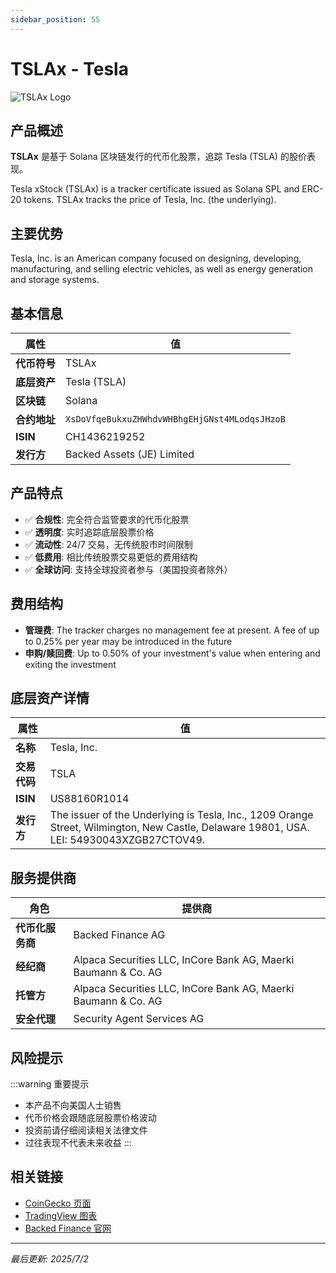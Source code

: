 ```yaml
---
sidebar_position: 55
---
```


# TSLAx - Tesla

![TSLAx Logo](/img/tokens/TSLAx.svg)

## 产品概述

**TSLAx** 是基于 Solana 区块链发行的代币化股票，追踪 Tesla (TSLA) 的股价表现。

Tesla xStock (TSLAx) is a tracker certificate issued as Solana SPL and ERC-20 tokens. TSLAx tracks the price of Tesla, Inc. (the underlying).

## 主要优势

Tesla, Inc. is an American company focused on designing, developing, manufacturing, and selling electric vehicles, as well as energy generation and storage systems.


## 基本信息

| 属性 | 值 |
|------|----|
| **代币符号** | TSLAx |
| **底层资产** | Tesla (TSLA) |
| **区块链** | Solana |
| **合约地址** | `XsDoVfqeBukxuZHWhdvWHBhgEHjGNst4MLodqsJHzoB` |
| **ISIN** | CH1436219252 |
| **发行方** | Backed Assets (JE) Limited |

## 产品特点

- ✅ **合规性**: 完全符合监管要求的代币化股票
- ✅ **透明度**: 实时追踪底层股票价格
- ✅ **流动性**: 24/7 交易，无传统股市时间限制
- ✅ **低费用**: 相比传统股票交易更低的费用结构
- ✅ **全球访问**: 支持全球投资者参与（美国投资者除外）

## 费用结构

- **管理费**: The tracker charges no management fee at present. A fee of up to 0.25% per year may be introduced in the future
- **申购/赎回费**: Up to 0.50% of your investment's value when entering and exiting the investment

## 底层资产详情

| 属性 | 值 |
|------|----|
| **名称** | Tesla, Inc. |
| **交易代码** | TSLA |
| **ISIN** | US88160R1014 |
| **发行方** | The issuer of the Underlying is Tesla, Inc., 1209 Orange Street, Wilmington, New Castle, Delaware 19801, USA. LEI: 54930043XZGB27CTOV49. |

## 服务提供商

| 角色 | 提供商 |
|------|----|
| **代币化服务商** | Backed Finance AG |
| **经纪商** | Alpaca Securities LLC, InCore Bank AG, Maerki Baumann & Co. AG |
| **托管方** | Alpaca Securities LLC, InCore Bank AG, Maerki Baumann & Co. AG |
| **安全代理** | Security Agent Services AG |

## 风险提示

:::warning 重要提示
- 本产品不向美国人士销售
- 代币价格会跟随底层股票价格波动
- 投资前请仔细阅读相关法律文件
- 过往表现不代表未来收益
:::

## 相关链接

- [CoinGecko 页面](https://www.coingecko.com/)
- [TradingView 图表](https://www.tradingview.com/)
- [Backed Finance 官网](https://backed.fi/)

---

*最后更新: 2025/7/2*
